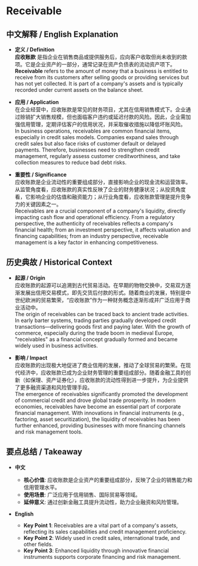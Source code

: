 # Receivable

## 中文解释 / English Explanation

* **定义 / Definition**  
  **应收账款** 是指企业在销售商品或提供服务后，应向客户收取但尚未收到的款项。它是企业资产的一部分，通常记录在资产负债表的流动资产项下。  
  **Receivable** refers to the amount of money that a business is entitled to receive from its customers after selling goods or providing services but has not yet collected. It is part of a company's assets and is typically recorded under current assets on the balance sheet.

* **应用 / Application**  
  在企业经营中，应收账款是常见的财务项目，尤其在信用销售模式下。企业通过赊销扩大销售规模，但也面临客户违约或延迟付款的风险。因此，企业需加强信用管理，定期评估客户的信用状况，并采取催收措施以降低坏账风险。  
  In business operations, receivables are common financial items, especially in credit sales models. Companies expand sales through credit sales but also face risks of customer default or delayed payments. Therefore, businesses need to strengthen credit management, regularly assess customer creditworthiness, and take collection measures to reduce bad debt risks.

* **重要性 / Significance**  
  应收账款是企业流动性的重要组成部分，直接影响企业的现金流和运营效率。从监管角度看，应收账款的真实性反映了企业的财务健康状况；从投资角度看，它影响企业的估值和融资能力；从行业角度看，应收账款管理是提升竞争力的关键因素之一。  
  Receivables are a crucial component of a company's liquidity, directly impacting cash flow and operational efficiency. From a regulatory perspective, the authenticity of receivables reflects a company's financial health; from an investment perspective, it affects valuation and financing capabilities; from an industry perspective, receivable management is a key factor in enhancing competitiveness.

## 历史典故 / Historical Context

* **起源 / Origin**  
  应收账款的起源可以追溯到古代贸易活动。在早期的物物交换中，交易双方逐渐发展出信用交易模式，即先交货后付款的形式。随着商业的发展，特别是中世纪欧洲的贸易繁荣，“应收账款”作为一种财务概念逐渐形成并广泛应用于商业活动中。  
  The origin of receivables can be traced back to ancient trade activities. In early barter systems, trading parties gradually developed credit transactions—delivering goods first and paying later. With the growth of commerce, especially during the trade boom in medieval Europe, "receivables" as a financial concept gradually formed and became widely used in business activities.

* **影响 / Impact**  
  应收账款的出现极大地促进了商业信用的发展，推动了全球贸易的繁荣。在现代经济中，应收账款已成为企业财务管理的重要组成部分。随着金融工具的创新（如保理、资产证券化），应收账款的流动性得到进一步提升，为企业提供了更多融资渠道和风险管理手段。  
  The emergence of receivables significantly promoted the development of commercial credit and drove global trade prosperity. In modern economies, receivables have become an essential part of corporate financial management. With innovations in financial instruments (e.g., factoring, asset securitization), the liquidity of receivables has been further enhanced, providing businesses with more financing channels and risk management tools.

## 要点总结 / Takeaway

* **中文**  
  - **核心价值**: 应收账款是企业资产的重要组成部分，反映了企业的销售能力和信用管理水平。  
  - **使用场景**: 广泛应用于信用销售、国际贸易等领域。  
  - **延伸意义**: 通过创新金融工具提升流动性，助力企业融资和风险管理。

* **English**  
  - **Key Point 1**: Receivables are a vital part of a company's assets, reflecting its sales capabilities and credit management proficiency.  
  - **Key Point 2**: Widely used in credit sales, international trade, and other fields.  
  - **Key Point 3**: Enhanced liquidity through innovative financial instruments supports corporate financing and risk management.